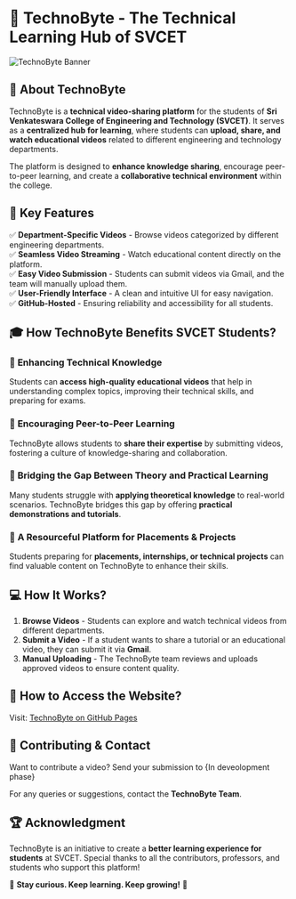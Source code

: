 # 🚀 TechnoByte - The Technical Learning Hub of SVCET  

![TechnoByte Banner](https://aabhash-paudel.github.io/TechnoByte/assets/banner.png)  

## 🎯 About TechnoByte  
TechnoByte is a **technical video-sharing platform** for the students of **Sri Venkateswara College of Engineering and Technology (SVCET)**. It serves as a **centralized hub for learning**, where students can **upload, share, and watch educational videos** related to different engineering and technology departments.  

The platform is designed to **enhance knowledge sharing**, encourage peer-to-peer learning, and create a **collaborative technical environment** within the college.  

## 🌟 **Key Features**  
✅ **Department-Specific Videos** - Browse videos categorized by different engineering departments.  
✅ **Seamless Video Streaming** - Watch educational content directly on the platform.  
✅ **Easy Video Submission** - Students can submit videos via Gmail, and the team will manually upload them.  
✅ **User-Friendly Interface** - A clean and intuitive UI for easy navigation.  
✅ **GitHub-Hosted** - Ensuring reliability and accessibility for all students.  

## 🎓 **How TechnoByte Benefits SVCET Students?**  

### 🔹 **Enhancing Technical Knowledge**  
Students can **access high-quality educational videos** that help in understanding complex topics, improving their technical skills, and preparing for exams.  

### 🔹 **Encouraging Peer-to-Peer Learning**  
TechnoByte allows students to **share their expertise** by submitting videos, fostering a culture of knowledge-sharing and collaboration.  

### 🔹 **Bridging the Gap Between Theory and Practical Learning**  
Many students struggle with **applying theoretical knowledge** to real-world scenarios. TechnoByte bridges this gap by offering **practical demonstrations and tutorials**.  

### 🔹 **A Resourceful Platform for Placements & Projects**  
Students preparing for **placements, internships, or technical projects** can find valuable content on TechnoByte to enhance their skills.  

## 💻 **How It Works?**  
1. **Browse Videos** - Students can explore and watch technical videos from different departments.  
2. **Submit a Video** - If a student wants to share a tutorial or an educational video, they can submit it via **Gmail**.  
3. **Manual Uploading** - The TechnoByte team reviews and uploads approved videos to ensure content quality.  

## 🚀 **How to Access the Website?**  
Visit: [TechnoByte on GitHub Pages](https://aabhash-paudel.github.io/TechnoByte/)  

## 📧 **Contributing & Contact**  
Want to contribute a video? Send your submission to  {In deveolopment phase}

For any queries or suggestions, contact the **TechnoByte Team**.  

## 🏆 **Acknowledgment**  
TechnoByte is an initiative to create a **better learning experience for students** at SVCET. Special thanks to all the contributors, professors, and students who support this platform!  

📢 **Stay curious. Keep learning. Keep growing!** 🚀  
